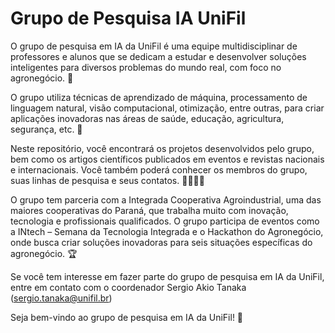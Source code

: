 # Grupo de Pesquisa IA UniFil
O grupo de pesquisa em IA da UniFil é uma equipe multidisciplinar de professores e alunos que se dedicam a estudar e desenvolver soluções inteligentes para diversos problemas do mundo real, com foco no agronegócio. 🌾

O grupo utiliza técnicas de aprendizado de máquina, processamento de linguagem natural, visão computacional, otimização, entre outras, para criar aplicações inovadoras nas áreas de saúde, educação, agricultura, segurança, etc. 🚀

Neste repositório, você encontrará os projetos desenvolvidos pelo grupo, bem como os artigos científicos publicados em eventos e revistas nacionais e internacionais. Você também poderá conhecer os membros do grupo, suas linhas de pesquisa e seus contatos. 🧑‍🎓👩‍🎓

O grupo tem parceria com a Integrada Cooperativa Agroindustrial, uma das maiores cooperativas do Paraná, que trabalha muito com inovação, tecnologia e profissionais qualificados. O grupo participa de eventos como a INtech – Semana da Tecnologia Integrada e o Hackathon do Agronegócio, onde busca criar soluções inovadoras para seis situações específicas do agronegócio. 🏆

Se você tem interesse em fazer parte do grupo de pesquisa em IA da UniFil, entre em contato com o coordenador Sergio Akio Tanaka (sergio.tanaka@unifil.br)

Seja bem-vindo ao grupo de pesquisa em IA da UniFil! 🙌
